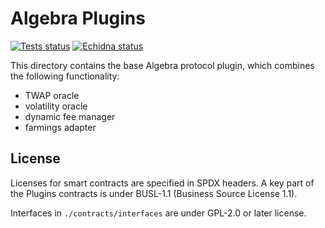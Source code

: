 # Algebra Plugins
 <a href="https://github.com/cryptoalgebra/Algebra/actions/workflows/tests_plugin.yml"><img alt="Tests status" src="https://github.com/cryptoalgebra/Algebra/actions/workflows/tests_plugin.yml/badge.svg"></a>
  <a href="https://github.com/cryptoalgebra/Algebra/actions/workflows/echidna_plugin.yml"><img alt="Echidna status" src="https://github.com/cryptoalgebra/Algebra/actions/workflows/echidna_plugin.yml/badge.svg"></a>

This directory contains the base Algebra protocol plugin, which combines the following functionality:
- TWAP oracle
- volatility oracle
- dynamic fee manager
- farmings adapter

## License

Licenses for smart contracts are specified in SPDX headers. A key part of the Plugins contracts is under BUSL-1.1 (Business Source License 1.1).

Interfaces in `./contracts/interfaces` are under GPL-2.0 or later license.

